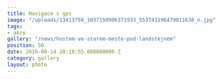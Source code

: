 ```yaml
---
title: Navigace s gps
image: "/uploads/13413758_1037150906371933_553743196479011638_n.jpg"
tags:
- akce
gallery: "/news/hostem-ve-starem-meste-pod-landstejnem"
position: 50
date: 2016-06-14 20:18:55.000000000 Z
category: gallery
layout: photo
---
```

